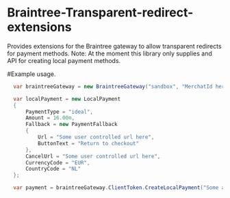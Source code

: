 # Braintree-Transparent-redirect-extensions
Provides extensions for the Braintree gateway to allow transparent redirects for payment methods. 
Note: At the moment this library only supplies and API for creating local payment methods.

#Example usage.

```C#
  var braintreeGateway = new BraintreeGateway("sandbox", "MerchatId here", "Public key here", "Private key here");

  var localPayment = new LocalPayment
  {
      PaymentType = "ideal",
      Amount = 16.00m,
      Fallback = new PaymentFallback
      {
          Url = "Some user controlled url here",
          ButtonText = "Return to checkout"
      },
      CancelUrl = "Some user controlled url here",
      CurrencyCode = "EUR",
      CountryCode = "NL"
  };

  var payment = braintreeGateway.ClientToken.CreateLocalPayment("Some account id here", localPayment);
```

